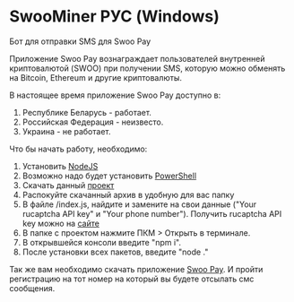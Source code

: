 # SwooMiner РУС (Windows)
Бот для отправки SMS для Swoo Pay

Приложение Swoo Pay вознаграждает пользователей внутренней криптовалютой (SWOO) при получении SMS, которую можно обменять на Bitcoin, Ethereum и другие криптовалюты.

В настоящее время приложение Swoo Pay доступно в:

1. Республике Беларусь - работает.
2. Российская Федерация - неизвесто.
3. Украина - не работает.


Что бы начать работу, необходимо:
1. Установить [NodeJS](https://nodejs.org/en)
2. Возможно надо будет установить [PowerShell](https://learn.microsoft.com/ru-ru/powershell/scripting/install/installing-powershell-on-windows?view=powershell-7.4#msi)
3. Скачать данный [проект](https://github.com/AlexRahvalov/SwooMiner/releases)
4. Распокуйте скачанный архив в удобную для вас папку
5. В файле /index.js, найдите и замените на свои данные ("Your rucaptcha API key" и "Your phone number"). Получить rucaptcha API key можно на [сайте](https://rucaptcha.com/)
6. В папке с проектом нажмите ПКМ > Открыть в терминале.
7. В открывшейся консоли введите "npm i".
8. После установки всех пакетов, введите "node ."

Так же вам необходимо скачать приложение [Swoo Pay](https://play.google.com/store/apps/details?id=com.cardsmobile.swoo&hl=ru&gl=US).
И пройти регистрацию на тот номер на который вы будете отсылать смс сообщения.

